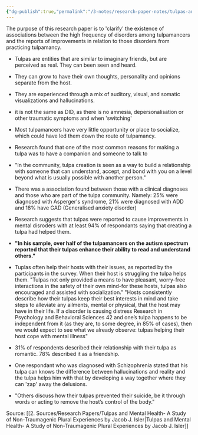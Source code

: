 ```yaml
---
{"dg-publish":true,"permalink":"/3-notes/research-paper-notes/tulpas-and-mental-health-a-study-of-non-traumagenic-plural-experiences-by-jacob-j-isler-notes/","tags":["#notes"]}
---
```


The purpose of this research paper is to 'clarify' the existence of associations between the high frequency of disorders among tulpamancers and the reports of improvements in relation to those disorders from practicing tulpamancy. 



- Tulpas are entities that are similar to imaginary friends, but are perceived as real. They can been seen and heard.

- They can grow to have their own thoughts, personality and opinions separate from the host. 

- They are experienced through a mix of auditory, visual, and somatic visualizations and hallucinations.

- it is not the same as DID, as there is no amnesia, depersonalisation or other traumatic symptoms and when 'switching'

- Most tulpamancers have very little opportunity or place to socialize, which could have led them down the route of tulpamancy. 

- Research found that one of the most common reasons for making a tulpa was to have a companion and someone to talk to 

- "In the community, tulpa creation is seen as a way to build a relationship with someone that can understand, accept, and bond with you on a level beyond what is usually possible with another person."

- There was a association found between those with a clinical diagnoses and those who are part of the tulpa community. Namely: 25% were diagnosed with Asperger's syndrome, 21% were diagnosed with ADD and 18% have GAD (Generalised anxiety disorder)

- Research suggests that tulpas were reported to cause improvements in mental disroders with at least 94% of respondants saying that creating a tulpa had helped them.

- **"In his sample, over half of the tulpamancers on the autism spectrum reported that their tulpas enhance their ability to read and understand others."**

- Tuplas often help their hosts with their issues, as reported by the participants in the survey. When their host is struggling the tulpa helps them. "Tulpas not only provided a means to have pleasant, worry-free interactions in the safety of their own mind-for these hosts, tulpas also encouraged and assisted with socialization." "Hosts consistently describe how their tulpas keep their best interests in mind and take steps to alleviate any ailments, mental or physical, that the host may have in their life. If a disorder is causing distress Research in Psychology and Behavioral Sciences 42 and one’s tulpa happens to be independent from it (as they are, to some degree, in 85% of cases), then we would expect to see what we already observe: tulpas helping their host cope with mental illness"

- 31% of respondents described their relationship with their tulpa as romantic. 78% described it as a friendship.

- One respondant who was diagnosed with Schizophrenia stated that his tulpa can knows the difference between hallucinations and reality and the tulpa helps him with that by developing a way together where they can 'zap' away the delusions. 
- "Others discuss how their tulpas prevented their suicide, be it through words or acting to remove the host’s control of the body."



Source:
[[2. Sources/Research Papers/Tulpas and Mental Health- A Study of  Non-Traumagenic Plural Experiences by Jacob J. Isler\|Tulpas and Mental Health- A Study of  Non-Traumagenic Plural Experiences by Jacob J. Isler]]
